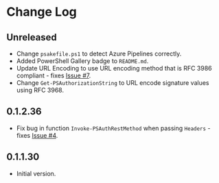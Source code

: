 # Change Log

## Unreleased

- Change `psakefile.ps1` to detect Azure Pipelines correctly.
- Added PowerShell Gallery badge to `README.md`.
- Update URL Encoding to use URL encoding method that is RFC 3986 compliant - fixes
  [Issue #7](https://github.com/PlagueHO/PSAuth/issues/7).
- Change `Get-PSAuthorizationString` to URL encode signature values using RFC 3968.

## 0.1.2.36

- Fix bug in function `Invoke-PSAuthRestMethod` when passing `Headers` - fixes
  [Issue #4](https://github.com/PlagueHO/PSAuth/issues/4).

## 0.1.1.30

- Initial version.
